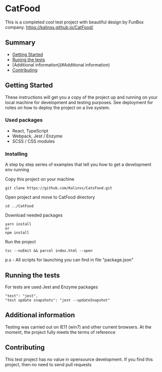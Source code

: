 # CatFood
This is a completed cool test project with beautiful design by FunBox company.
https://kalinss.github.io/CatFood/
## Summary

  - [Getting Started](#getting-started)
  - [Runing the tests](#running-the-tests)
  - [Additional information](#Additional information)
  - [Contributing](#contributing)
  
  
## Getting Started

These instructions will get you a copy of the project up and running on
your local machine for development and testing purposes. See deployment
for notes on how to deploy the project on a live system.

### Used packages
* React, TypeScript
* Webpack, Jest / Enzyme
* SCSS / CSS modules

### Installing

A step by step series of examples that tell you how to get a development
env running

Copy this project on your machine 

    git clone https://github.com/Kalinss/CatsFood.git

Open project and move to CatFood directory

    cd ../CatFood

Download needed packages 
    
    yarn install
    or
    npm install 
    
Run the project
    
    tsc --noEmit && parcel index.html --open

     
p.s - All scripts for launching you can find in file "package.json"

## Running the tests
For tests are used Jest and Enzyme packages
    
    "test": "jest",
    "test update snapshots": "jest --updateSnapshot"

## Additional information
Testing was carried out on IE11 (win7) and other current browsers.
At the moment, the project fully meets the terms of reference

## Contributing

This test project has no value in opensource development.
If you find this project, then no need to send pull requests

